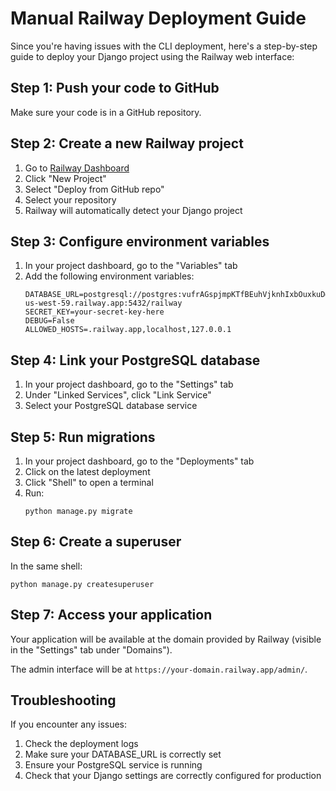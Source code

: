 # Manual Railway Deployment Guide

Since you're having issues with the CLI deployment, here's a step-by-step guide to deploy your Django project using the Railway web interface:

## Step 1: Push your code to GitHub

Make sure your code is in a GitHub repository.

## Step 2: Create a new Railway project

1. Go to [Railway Dashboard](https://railway.app/dashboard)
2. Click "New Project"
3. Select "Deploy from GitHub repo"
4. Select your repository
5. Railway will automatically detect your Django project

## Step 3: Configure environment variables

1. In your project dashboard, go to the "Variables" tab
2. Add the following environment variables:
   ```
   DATABASE_URL=postgresql://postgres:vufrAGspjmpKTfBEuhVjknhIxbOuxkuD@containers-us-west-59.railway.app:5432/railway
   SECRET_KEY=your-secret-key-here
   DEBUG=False
   ALLOWED_HOSTS=.railway.app,localhost,127.0.0.1
   ```

## Step 4: Link your PostgreSQL database

1. In your project dashboard, go to the "Settings" tab
2. Under "Linked Services", click "Link Service"
3. Select your PostgreSQL database service

## Step 5: Run migrations

1. In your project dashboard, go to the "Deployments" tab
2. Click on the latest deployment
3. Click "Shell" to open a terminal
4. Run:
   ```
   python manage.py migrate
   ```

## Step 6: Create a superuser

In the same shell:
```
python manage.py createsuperuser
```

## Step 7: Access your application

Your application will be available at the domain provided by Railway (visible in the "Settings" tab under "Domains").

The admin interface will be at `https://your-domain.railway.app/admin/`.

## Troubleshooting

If you encounter any issues:
1. Check the deployment logs
2. Make sure your DATABASE_URL is correctly set
3. Ensure your PostgreSQL service is running
4. Check that your Django settings are correctly configured for production 